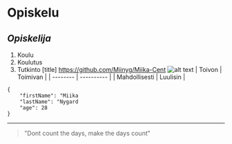 # **Opiskelu**
## *Opiskelija*
1. Koulu
2. Koulutus
3. Tutkinto
[title] https://github.com/Miinyg/Miika-Cent
![alt text](https://cdn.pixabay.com/photo/2025/08/11/07/18/nurturing-swan-9767495_1280.jpg)
| Toivon | Toimivan |
| -------- | ---------- |
| Mahdollisesti | Luulisin |
```
{
    "firstName": "Miika
    "lastName": "Nygard
    "age": 28
}
```
---
> "Dont count the days, make the days count"